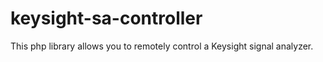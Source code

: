 # keysight-sa-controller
This php library allows you to remotely control a Keysight signal analyzer.
